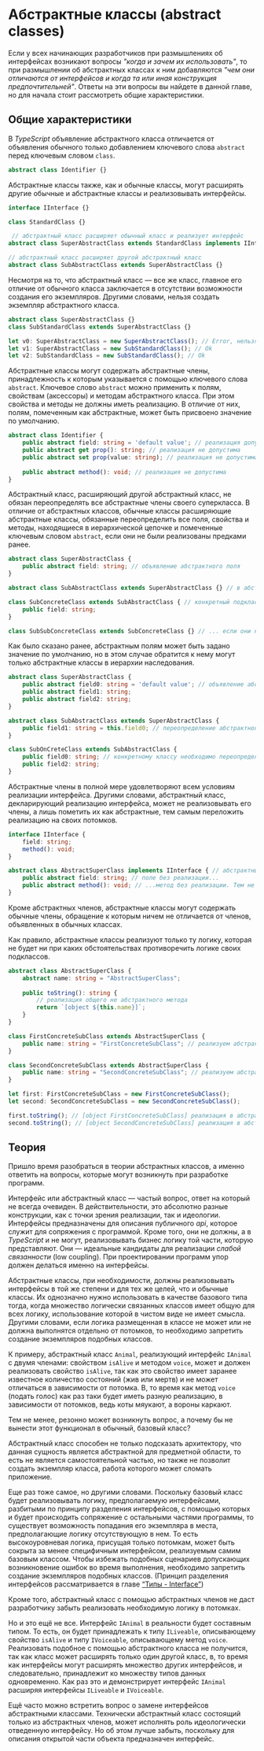 # Абстрактные классы (abstract classes)

Если у всех начинающих разработчиков при размышлениях об интерфейсах возникают вопросы _"когда и зачем их использовать"_, то при размышлении об абстрактных классах к ним добавляются _"чем они отличаются от интерфейсов и когда та или иная конструкция предпочтительней"_. Ответы на эти вопросы вы найдете в данной главе, но для начала стоит рассмотреть общие характеристики.


## Общие характеристики

В _TypeScript_ объявление абстрактного класса отличается от объявления обычного только добавлением ключевого слова `abstract` перед ключевым словом `class`.

`````ts
abstract class Identifier {}
`````

Абстрактные классы также, как и обычные классы, могут расширять другие обычные и абстрактные классы и реализовывать интерфейсы.

`````ts
interface IInterface {}

class StandardClass {}

 // абстрактный класс расширяет обычный класс и реализует интерфейс
abstract class SuperAbstractClass extends StandardClass implements IInterface {}

// абстрактный класс расширяет другой абстрактный класс
abstract class SubAbstractClass extends SuperAbstractClass {} 
`````

Несмотря на то, что абстрактный класс — все же класс, главное его отличие от обычного класса заключается в отсутствии возможности создания его экземпляров. Другими словами, нельзя создать экземпляр абстрактного класса.

`````ts
abstract class SuperAbstractClass {}
class SubStandardClass extends SuperAbstractClass {}

let v0: SuperAbstractClass = new SuperAbstractClass(); // Error, нельзя создавать экземпляры абстрактного класса
let v1: SuperAbstractClass = new SubStandardClass(); // Ok
let v2: SubStandardClass = new SubStandardClass(); // Ok
`````

Абстрактные классы могут содержать абстрактные члены, принадлежность к которым указывается с помощью ключевого слова `abstract`. Ключевое слово `abstract` можно применить к полям, свойствам (аксессоры) и методам абстрактного класса. При этом свойства и методы не должны иметь реализацию. В отличие от них, полям, помеченным как абстрактные, может быть присвоено значение по умолчанию.

`````ts
abstract class Identifier {
    public abstract field: string = 'default value'; // реализация допустима
    public abstract get prop(): string; // реализация не допустима
    public abstract set prop(value: string); // реализация не допустима
    
    public abstract method(): void; // реализация не допустима
}
`````

Абстрактный класс, расширяющий другой абстрактный класс, не обязан переопределять все абстрактные члены своего суперкласса. В отличие от абстрактных классов, обычные классы расширяющие абстрактные классы, обязанные переопределить все поля, свойства и методы, находящиеся в иерархической цепочке и помеченные ключевым словом `abstract`, если они не были реализованы предками ранее.

`````ts
abstract class SuperAbstractClass {
    public abstract field: string; // объявление абстрактного поля
}

abstract class SubAbstractClass extends SuperAbstractClass {} // в абстрактных потомках допускается не переопределять абстрактные члены предков 

class SubConcreteClass extends SubAbstractClass { // конкретный подкласс обязан переопределять абстрактные члены, если они...
    public field: string;
}

class SubSubConcreteClass extends SubConcreteClass {} // ... если они не были переопределены в классах-предках
`````

Как было сказано ранее, абстрактным полям может быть задано значение по умолчанию, но в этом случае обратится к нему могут только абстрактные классы в иерархии наследования. 

`````ts
abstract class SuperAbstractClass {
    public abstract field0: string = 'default value'; // объявление абстрактного поля со значением по-умолчанию
    public abstract field1: string;
    public abstract field2: string;
}

abstract class SubAbstractClass extends SuperAbstractClass {
    public field1: string = this.field0; // переопределение абстрактного поля и инициализация его значением абстрактного поля, которому было присвоено значение по умолчанию в абстрактном предке
} 

class SubOnCreteClass extends SubAbstractClass {
    public field0: string; // конкретному классу необходимо переопределить два абстрактных поля, так как в предках был переопределен только один член
    public field2: string;
}
`````

Абстрактные члены в полной мере удовлетворяют всем условиям реализации интерфейса. Другими словами, абстрактный класс, декларирующий реализацию интерфейса, может не реализовывать его члены, а лишь пометить их как абстрактные, тем самым переложить реализацию на своих потомков.

`````ts
interface IInterface {
    field: string;
    method(): void;
}

abstract class AbstractSuperClass implements IInterface { // абстрактный класс декларирует реализацию интерфейса
    public abstract field: string; // поле без реализации...
    public abstract method(): void; // ...метод без реализации. Тем не менее ошибки не возникает
}
`````

Кроме абстрактных членов, абстрактные классы могут содержать обычные члены, обращение к которым ничем не отличается от членов, объявленных в обычных классах.

Как правило, абстрактные классы реализуют только ту логику, которая не будет ни при каких обстоятельствах противоречить логике своих подклассов.

`````ts
abstract class AbstractSuperClass {
    abstract name: string = "AbstractSuperClass";
    
    public toString(): string {
        // реализация общего не абстрактного метода
        return `[object ${this.name}]`;
    }
}

class FirstConcreteSubClass extends AbstractSuperClass {
    public name: string = "FirstConcreteSubClass"; // реализуем абстрактное поле
}

class SecondConcreteSubClass extends AbstractSuperClass {
    public name: string = "SecondConcreteSubClass"; // реализуем абстрактное поле
}

let first: FirstConcreteSubClass = new FirstConcreteSubClass();
let second: SecondConcreteSubClass = new SecondConcreteSubClass();

first.toString(); // [object FirstConcreteSubClass] реализация в абстрактном предке
second.toString(); // [object SecondConcreteSubClass] реализация в абстрактном предке
`````


## Теория

Пришло время разобраться в теории абстрактных классов, а именно ответить на вопросы, которые могут возникнуть при разработке программ.

Интерфейс или абстрактный класс — частый вопрос, ответ на который не всегда очевиден. В действительности, это абсолютно разные конструкции, как с точки зрения реализации, так и идеологии. Интерфейсы предназначены для описания публичного _api_, которое служит для сопряжения с программой. Кроме того, они не должны, а в _TypeScript_ и не могут, реализовывать бизнес логику той части, которую представляют. Они — идеальные кандидаты для реализации _слабой связанности_ (low coupling). При проектировании программ упор должен делаться именно на интерфейсы.

Абстрактные классы, при необходимости, должны реализовывать интерфейсы в той же степени и для тех же целей, что и обычные классы. Их однозначно нужно использовать в качестве базового типа тогда, когда множество логически связанных классов имеет общую для всех логику, использование которой в чистом виде не имеет смысла. Другими словами, если логика размещенная в классе не может или не должна выполнятся отдельно от потомков, то необходимо запретить создание экземпляров подобных классов.

К примеру, абстрактный класс `Animal`, реализующий интерфейс `IAnimal` с двумя членами: свойством `isAlive` и методом `voice`, может и должен реализовать свойство `isAlive`, так как это свойство имеет заранее известное количество состояний (жив или мертв) и не может отличаться в зависимости от потомка. В, то время как метод `voice` (подать голос) как раз таки будет иметь разную реализацию, в зависимости от потомков, ведь коты мяукают, а вороны каркают.

Тем не менее, резонно может возникнуть вопрос, а почему бы не вынести этот функционал в обычный, базовый класс?

Абстрактный класс способен не только подсказать архитектору, что данная сущность является абстрактной для предметной области, то есть не является самостоятельной частью, но также не позволит создать экземпляр класса, работа которого может сломать приложение.

Еще раз тоже самое, но другими словами. Поскольку базовый класс будет реализовывать логику, предполагаемую интерфейсами, разбитыми по принципу разделения интерфейсов, с помощью которых и будет происходить сопряжение с остальными частями программы, то существует возможность попадания его экземпляра в места, предполагающие логику отсутствующую в нем. То есть высокоуровневая логика, присущая только потомкам, может быть сокрыта за менее специфичным интерфейсом, реализуемым самим базовым классом. Чтобы избежать подобных сценариев допускающих возникновение ошибок во время выполнения, необходимо запретить создание экземпляров подобных классов. (Принцип разделения интерфейсов рассматривается в главе [“Типы - Interface”](../021.(Типы)%20Interfaces))

Кроме того, абстрактный класс с помощью абстрактных членов не даст разработчику забыть реализовать необходимую логику в потомках.

Но и это ещё не все. Интерфейс `IAnimal` в реальности будет составным типом. То есть, он будет принадлежать к типу `ILiveable`, описывающему свойство `isAlive` и типу `IVoiceable`, описывающему метод `voice`. Реализовать подобное с помощью абстрактного класса не получится, так как класс может расширять только один другой класс, в, то время как интерфейсы могут расширять множество других интерфейсов, и следовательно, принадлежит ко множеству типов данных одновременно. Как раз это и демонстрирует интерфейс `IAnimal` расширяя интерфейсы `ILiveable` и `IVoiceable`.

Ещё часто можно встретить вопрос о замене интерфейсов абстрактными классами. Технически абстрактный класс состоящий только из абстрактных членов, может исполнять роль идеологически отведенную интерфейсу. Но об этом лучше забыть, поскольку для описания открытой части объекта предназначен интерфейс.

